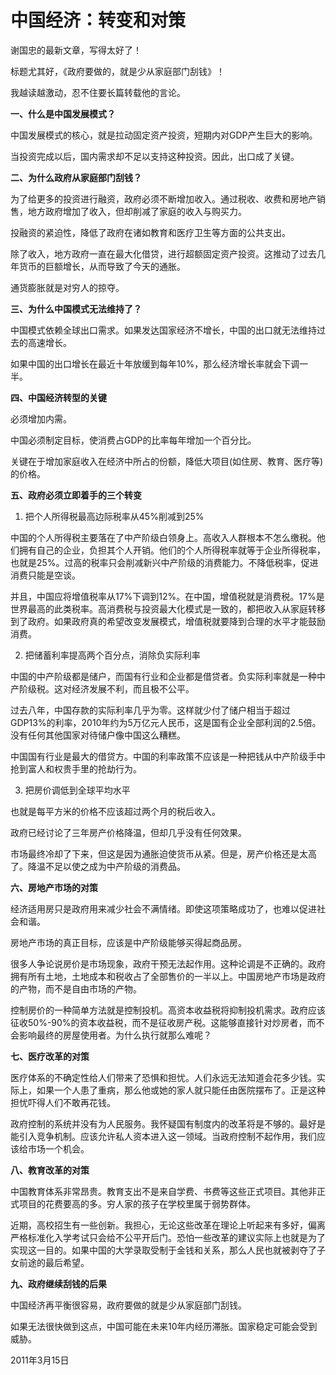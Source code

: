 # 中国经济：转变和对策

谢国忠的最新文章，写得太好了！

标题尤其好，《政府要做的，就是少从家庭部门刮钱》！

我越读越激动，忍不住要长篇转载他的言论。

**一、什么是中国发展模式？**

中国发展模式的核心，就是拉动固定资产投资，短期内对GDP产生巨大的影响。

当投资完成以后，国内需求却不足以支持这种投资。因此，出口成了关键。

**二、为什么政府从家庭部门刮钱？**

为了给更多的投资进行融资，政府必须不断增加收入。通过税收、收费和房地产销售，地方政府增加了收入，但却削减了家庭的收入与购买力。

投融资的紧迫性，降低了政府在诸如教育和医疗卫生等方面的公共支出。

除了收入，地方政府一直在最大化借贷，进行超额固定资产投资。这推动了过去几年货币的巨额增长，从而导致了今天的通胀。

通货膨胀就是对穷人的掠夺。

**三、为什么中国模式无法维持了？**

中国模式依赖全球出口需求。如果发达国家经济不增长，中国的出口就无法维持过去的高速增长。

如果中国的出口增长在最近十年放缓到每年10%，那么经济增长率就会下调一半。

**四、中国经济转型的关键**

必须增加内需。

中国必须制定目标，使消费占GDP的比率每年增加一个百分比。

关键在于增加家庭收入在经济中所占的份额，降低大项目(如住房、教育、医疗等)的价格。

**五、政府必须立即着手的三个转变**

1. 把个人所得税最高边际税率从45%削减到25%

中国的个人所得税主要落在了中产阶级白领身上。高收入人群根本不怎么缴税。他们拥有自己的企业，负担其个人开销。他们的个人所得税率就等于企业所得税率，也就是25%。过高的税率只会削减新兴中产阶级的消费能力。不降低税率，促进消费只能是空谈。

并且，中国应将增值税率从17%下调到12%。在中国，增值税就是消费税。17%是世界最高的此类税率。高消费税与投资最大化模式是一致的，都把收入从家庭转移到了政府。如果政府真的希望改变发展模式，增值税就要降到合理的水平才能鼓励消费。

2. 把储蓄利率提高两个百分点，消除负实际利率

中国的中产阶级都是储户，而国有行业和企业都是借贷者。负实际利率就是一种中产阶级税。这对经济发展不利，而且极不公平。

过去八年，中国存款的实际利率几乎为零。这样就少付了储户相当于超过GDP13%的利率，2010年约为5万亿元人民币，这是国有企业全部利润的2.5倍。没有任何其他国家对待储户像中国这么糟糕。

中国国有行业是最大的借贷方。中国的利率政策不应该是一种把钱从中产阶级手中抢到富人和权贵手里的抢劫行为。

3. 把房价调低到全球平均水平

也就是每平方米的价格不应该超过两个月的税后收入。

政府已经讨论了三年房产价格降温，但却几乎没有任何效果。

市场最终冷却了下来，但这是因为通胀迫使货币从紧。但是，房产价格还是太高了。降温不足以使之成为中产阶级的消费品。

**六、房地产市场的对策**

经济适用房只是政府用来减少社会不满情绪。即使这项策略成功了，也难以促进社会和谐。

房地产市场的真正目标，应该是中产阶级能够买得起商品房。

很多人争论说房价是市场现象，政府干预无法起作用。这种论调是不正确的。政府拥有所有土地，土地成本和税收占了全部售价的一半以上。中国房地产市场是政府的产物，而不是自由市场的产物。

控制房价的一种简单方法就是控制投机。高资本收益税将抑制投机需求。政府应该征收50%-90%的资本收益税，而不是征收房产税。这能够直接针对炒房者，而不会影响最终的房屋使用者。为什么执行就那么难呢？

**七、医疗改革的对策**

医疗体系的不确定性给人们带来了恐惧和担忧。人们永远无法知道会花多少钱。实际上，如果一个人患了重病，那么他或她的家人就只能任由医院摆布了。正是这种担忧吓得人们不敢再花钱。

政府控制的系统并没有为人民服务。我怀疑国有制度内的改革将是不够的。最好是能引入竞争机制。应该允许私人资本进入这一领域。当政府控制不起作用，我们应该给市场一个机会。

**八、教育改革的对策**

中国教育体系非常昂贵。教育支出不是来自学费、书费等这些正式项目。其他非正式项目的花费要高的多。穷人家的孩子在学校里属于弱势群体。

近期，高校招生有一些创新。我担心，无论这些改革在理论上听起来有多好，偏离严格标准化入学考试只会给不公平开后门。恐怕一些改革的建议实际上也就是为了实现这一目的。如果中国的大学录取受制于金钱和关系，那么人民也就被剥夺了子女前途的最后希望。

**九、政府继续刮钱的后果**

中国经济再平衡很容易，政府要做的就是少从家庭部门刮钱。

如果无法很快做到这点，中国可能在未来10年内经历滞胀。国家稳定可能会受到威胁。

2011年3月15日
